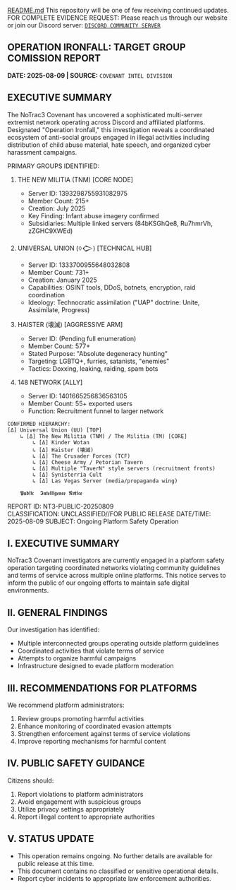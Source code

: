 [README.md](https://github.com/user-attachments/files/21803463/README.md)
This repository will be one of few receiving continued updates. 
FOR COMPLETE EVIDENCE REQUEST: Please reach us through our website or join our Discord server:  [```DISCORD COMMUNITY SERVER```](https://discord.gg/GEpEzNjAUh)

## OPERATION IRONFALL: TARGET GROUP COMISSION REPORT
__DATE: 2025-08-09  | SOURCE:__ `COVENANT INTEL DIVISION`

EXECUTIVE SUMMARY
--------------------------------------------------------------------------------
The NoTrac3 Covenant has uncovered a sophisticated multi-server extremist network 
operating across Discord and affiliated platforms. Designated "Operation Ironfall," 
this investigation reveals a coordinated ecosystem of anti-social groups engaged in 
illegal activities including distribution of child abuse material, hate speech, 
and organized cyber harassment campaigns.

PRIMARY GROUPS IDENTIFIED:

1. THE NEW MILITIA (TNM) [CORE NODE]
   - Server ID: 1393298755931082975
   - Member Count: 215+ 
   - Creation: July 2025
   - Key Finding: Infant abuse imagery confirmed
   - Subsidiaries: Multiple linked servers (84bKSGhQe8, Ru7hmrVh, zZGHC9XWEd)

2. UNIVERSAL UNION (ꕺ𒀖) [TECHNICAL HUB]  
   - Server ID: 1333700955648032808
   - Member Count: 731+
   - Creation: January 2025
   - Capabilities: OSINT tools, DDoS, botnets, encryption, raid coordination
   - Ideology: Technocratic assimilation ("UAP" doctrine: Unite, Assimilate, Progress)

3. HAISTER (壊滅) [AGGRESSIVE ARM]
   - Server ID: (Pending full enumeration) 
   - Member Count: 577+
   - Stated Purpose: "Absolute degeneracy hunting"
   - Targeting: LGBTQ+, furries, satanists, "enemies"
   - Tactics: Doxxing, leaking, raiding, spam bots

4. 148 NETWORK [ALLY]
   - Server ID: 1401665256836563105  
   - Member Count: 55+ exported users
   - Function: Recruitment funnel to larger network
```
CONFIRMED HIERARCHY:
[Δ] Universal Union (UU) [TOP]
    ↳ [Δ] The New Militia (TNM) / The Militia (TM) [CORE]
        ↳ [Δ] Kinder Wotan
        ↳ [Δ] Haister (壊滅)
        ↳ [Δ] The Crusader Forces (TCF)
        ↳ [Δ] Cheese Army / Petorian Tavern
        ↳ [Δ] Multiple "TaverN" style servers (recruitment fronts)
        ↳ [Δ] Synisterria Cult
        ↳ [Δ] Las Vegas Server (media/propaganda wing)
```

        𝕻𝖚𝖇𝖑𝖎𝖈  𝕴𝖓𝖙𝖊𝖑𝖑𝖎𝖌𝖊𝖓𝖈𝖊 𝕹𝖔𝖙𝖎𝖈𝖊
     

REPORT ID: NT3-PUBLIC-20250809  
CLASSIFICATION: UNCLASSIFIED//FOR PUBLIC RELEASE
DATE/TIME: 2025-08-09 
SUBJECT: Ongoing Platform Safety Operation

I. EXECUTIVE SUMMARY
--------------------------------------------------------------------------------
NoTrac3 Covenant investigators are currently engaged in a platform safety operation
targeting coordinated networks violating community guidelines and terms of service
across multiple online platforms. This notice serves to inform the public of our
ongoing efforts to maintain safe digital environments.

II. GENERAL FINDINGS
--------------------------------------------------------------------------------

Our investigation has identified:

- Multiple interconnected groups operating outside platform guidelines
- Coordinated activities that violate terms of service
- Attempts to organize harmful campaigns
- Infrastructure designed to evade platform moderation

III. RECOMMENDATIONS FOR PLATFORMS
--------------------------------------------------------------------------------

We recommend platform administrators:

1. Review groups promoting harmful activities
2. Enhance monitoring of coordinated evasion attempts  
3. Strengthen enforcement against terms of service violations
4. Improve reporting mechanisms for harmful content

IV. PUBLIC SAFETY GUIDANCE
--------------------------------------------------------------------------------

Citizens should:

1. Report violations to platform administrators
2. Avoid engagement with suspicious groups
3. Utilize privacy settings appropriately
4. Report illegal content to appropriate authorities

V. STATUS UPDATE  
--------------------------------------------------------------------------------

- This operation remains ongoing. No further details are available for public release at this time.
- This document contains no classified or sensitive operational details.
- Report cyber incidents to appropriate law enforcement authorities.

